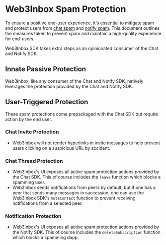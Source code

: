 # Web3Inbox Spam Protection

To ensure a positive end-user experience, it's essential to mitigate spam and
protect users from [chat spam](../../clients/chat/spam-protection.md) and [notify spam](../../clients/notify/spam-protection.md).
This document outlines the measures taken to prevent spam and maintain a
high-quality experience for end-users.

Web3Inbox SDK takes extra steps as an opinionated consumer of the Chat and Notify SDK.

## Innate Passive Protection

Web3Inbox, like any consumer of the Chat and Notify SDK, natively leverages the protection provided by the Chat and Notify SDK.

## User-Triggered Protection

These spam protections come prepackaged with the Chat SDK but require action by the end user.

### Chat Invite Protection

- Web3Inbox will not render hyperlinks in invite messages to help prevent users clicking on a suspicious URL by accident.

### Chat Thread Protection

- Web3Inbox's UI exposes all active spam protection actions provided by the Chat SDK. This of course includes the `leave` function which blocks a spamming user.
- Web3Inbox sends notifications from peers by default, but if one has a peer that sends many messages in succession, one can use the Web3Inbox SDK's `muteContact` function to prevent receiving notifications from a selected peer.

### Notification Protection

- Web3Inbox's UI exposes all active spam protection actions provided by the Notify SDK. This of course includes the `deleteSubscription` function which blocks a spamming dapp.
